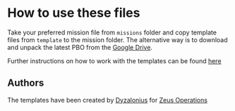 # How to use these files

Take your preferred mission file from `missions` folder and copy template files from `template` to the mission folder. The alternative way is to download and unpack the latest PBO from the [Google Drive](https://drive.google.com/drive/folders/0Bz0gHeKbXhWAM3c4UG92VWM0Qzg).

Further instructions on how to work with the templates can be found [here](https://docs.google.com/document/d/13cg70RRwFfINgi8mzk9OfgqMrwiTkY6NRTTx97iONeQ/edit)

## Authors

The templates have been created by [Dyzalonius](https://github.com/Dyzalonius) for [Zeus Operations](http://www.zeusops.com)
